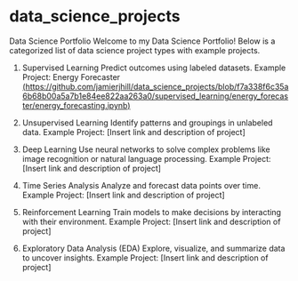# data_science_projects

Data Science Portfolio
Welcome to my Data Science Portfolio! Below is a categorized list of data science project types with example projects.

1. Supervised Learning
Predict outcomes using labeled datasets.
Example Project: Energy Forecaster [(https://github.com/jamierjhill/data_science_projects/blob/f7a338f6c35a6b68b00a5a7b1e84ee822aa263a0/supervised_learning/energy_forecaster/energy_forecasting.ipynb)](url)

2. Unsupervised Learning
Identify patterns and groupings in unlabeled data.
Example Project: [Insert link and description of project]

3. Deep Learning
Use neural networks to solve complex problems like image recognition or natural language processing.
Example Project: [Insert link and description of project]

4. Time Series Analysis
Analyze and forecast data points over time.
Example Project: [Insert link and description of project]

5. Reinforcement Learning
Train models to make decisions by interacting with their environment.
Example Project: [Insert link and description of project]

6. Exploratory Data Analysis (EDA)
Explore, visualize, and summarize data to uncover insights.
Example Project: [Insert link and description of project]
